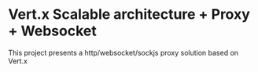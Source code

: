 # Vert.x Scalable architecture + Proxy + Websocket

This project presents a http/websocket/sockjs proxy solution based on Vert.x

